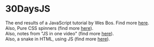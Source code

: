 # 30DaysJS
The end results of a JavaScript tutorial by Wes Bos. Find more [here](https://javascript30.com/).
<br> Also, Pure CSS spinners (find more [here](https://www.youtube.com/watch?v=BxpjA9t4dJE)).
<br> Also, notes from "JS in one video" (find more [here](https://www.youtube.com/watch?v=fju9ii8YsGs)).
<br> Also, a snake in HTML, using JS (find more [here](https://www.youtube.com/watch?v=xGmXxpIj6vs)).
